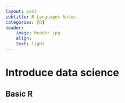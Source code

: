 ```yaml
---
layout: post
subtitle: R Languages Notes
categories: [R]
header:
    image: header.jpg
    align:
    text: light
---
```


# Introduce data science

## Basic R

